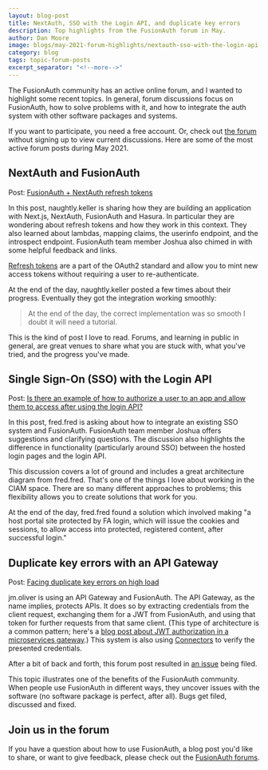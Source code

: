 ```yaml
---
layout: blog-post
title: NextAuth, SSO with the Login API, and duplicate key errors
description: Top highlights from the FusionAuth forum in May.
author: Dan Moore
image: blogs/may-2021-forum-highlights/nextauth-sso-with-the-login-api-and-duplicate-key-errors-header-image.png
category: blog
tags: topic-forum-posts
excerpt_separator: "<!--more-->"
---
```


The FusionAuth community has an active online forum, and I wanted to highlight some recent topics. In general, forum discussions focus on FusionAuth, how to solve problems with it, and how to integrate the auth system with other software packages and systems.

<!--more-->

If you want to participate, you need a free account. Or, check out [the forum](/community/forum/) without signing up to view current discussions. Here are some of the most active forum posts during May 2021.

## NextAuth and FusionAuth

Post: [FusionAuth + NextAuth refresh tokens](/community/forum/topic/1011/fusionauth-nextauth-refresh-tokens)

In this post, naughtly.keller is sharing how they are building an application with Next.js, NextAuth, FusionAuth and Hasura. In particular they are wondering about refresh tokens and how they work in this context. They also learned about lambdas, mapping claims, the userinfo endpoint, and the introspect endpoint. FusionAuth team member Joshua also chimed in with some helpful feedback and links.

[Refresh tokens](https://datatracker.ietf.org/doc/html/rfc6749#section-1.5) are a part of the OAuth2 standard and allow you to mint new access tokens without requiring a user to re-authenticate. 

At the end of the day, naughtly.keller posted a few times about their progress. Eventually they got the integration working smoothly:

> At the end of the day, the correct implementation was so smooth I doubt it will need a tutorial.

This is the kind of post I love to read. Forums, and learning in public in general, are great venues to share what you are stuck with, what you've tried, and the progress you've made.

## Single Sign-On (SSO) with the Login API

Post: [Is there an example of how to authorize a user to an app and allow them to access after using the login API?](/community/forum/topic/1002/is-there-an-example-of-how-to-authorize-a-user-to-an-app-and-allow-them-to-access-after-using-the-login-api)

In this post, fred.fred is asking about how to integrate an existing SSO system and FusionAuth. FusionAuth team member Joshua offers suggestions and clarifying questions. The discussion also highlights the difference in functionality (particularly around SSO) between the hosted login pages and the login API.

This discussion covers a lot of ground and includes a great architecture diagram from fred.fred. That's one of the things I love about working in the CIAM space. There are so many different approaches to problems; this flexibility allows you to create solutions that work for you.

At the end of the day, fred.fred found a solution which involved making "a host portal site protected by FA login, which will issue the cookies and sessions, to allow access into protected, registered content, after successful login."

## Duplicate key errors with an API Gateway

Post: [Facing duplicate key errors on high load](/community/forum/topic/1005/facing-duplicate-key-errors-on-high-load)

jm.oliver is using an API Gateway and FusionAuth. The API Gateway, as the name implies, protects APIs. It does so by extracting credentials from the client request, exchanging them for a JWT from FusionAuth, and using that token for further requests from that same client. (This type of architecture is a common pattern; here's a [blog post about JWT authorization in a microservices gateway](/blog/2020/11/12/jwt-authorization-microservices-gateway).) This system is also using [Connectors](/docs/v1/tech/connectors/) to verify the presented credentials.

After a bit of back and forth, this forum post resulted in [an issue](https://github.com/FusionAuth/fusionauth-issues/issues/1231) being filed.

This topic illustrates one of the benefits of the FusionAuth community. When people use FusionAuth in different ways, they uncover issues with the software (no software package is perfect, after all). Bugs get filed, discussed and fixed.

## Join us in the forum

If you have a question about how to use FusionAuth, a blog post you'd like to share, or want to give feedback, please check out the [FusionAuth forums](/community/forum/).
